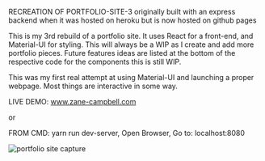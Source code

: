RECREATION OF PORTFOLIO-SITE-3 originally built with an express backend when it was hosted on heroku but is now hosted on github pages

This is my 3rd rebuild of a portfolio site.
It uses React for a front-end, and Material-UI for styling.
This will always be a WIP as I create and add more portfolio pieces.
Future features ideas are listed at the bottom of the respective code for the components this is still WIP.

This was my first real attempt at using Material-UI and launching a proper webpage. Most things are interactive in some way.

LIVE DEMO: www.zane-campbell.com

or

FROM CMD: yarn run dev-server, Open Browser, Go to: localhost:8080

![portfolio site capture](https://user-images.githubusercontent.com/43912919/51446815-fcfeb300-1ccb-11e9-9678-82c0ebc13fd6.PNG)